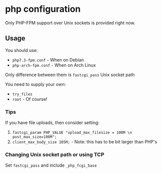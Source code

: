 # php configuration

Only PHP-FPM support over Unix sockets is provided right now.

## Usage

You should use:
- `php7.3-fpm.conf` - When on Debian
- `php-arch-fpm.conf` - When on Arch Linux

Only difference between them is `fastcgi_pass` Unix socket path

You need to supply your own:
- `try_files`
- `root` - Of course!


### Tips
If you have file uploads, then consider setting:
1) `fastcgi_param PHP_VALUE "upload_max_filesize = 100M \n post_max_size=100M";`
2) `client_max_body_size 105M;` - Note: this has to be bit larger than PHP's

### Changing Unix socket path or using TCP

Set `fastcgi_pass` and include `_php_fcgi_base`
